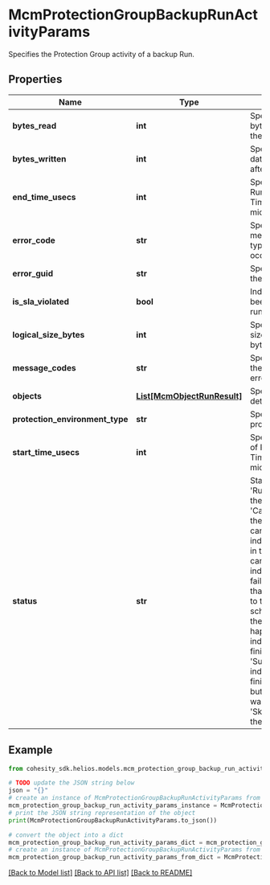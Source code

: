 # McmProtectionGroupBackupRunActivityParams

Specifies the Protection Group activity of a backup Run.

## Properties

Name | Type | Description | Notes
------------ | ------------- | ------------- | -------------
**bytes_read** | **int** | Specifies total logical bytes read for creating the snapshot. | [optional] 
**bytes_written** | **int** | Specifies total size of data in bytes written after taking backup. | [optional] 
**end_time_usecs** | **int** | Specifies the end time of Run in Unix epoch Timestamp(in microseconds). | [optional] 
**error_code** | **str** | Specifies a short message describing the type of error which occurred. | [optional] 
**error_guid** | **str** | Specifies the identifier of the error code. | [optional] 
**is_sla_violated** | **bool** | Indicated if SLA has been violated for this run. | [optional] 
**logical_size_bytes** | **int** | Specifies total logical size of the object in bytes. | [optional] 
**message_codes** | **str** | Specifies the full text of the error message if any error occurs. | [optional] 
**objects** | [**List[McmObjectRunResult]**](McmObjectRunResult.md) | Specifies the objects details for the run. | [optional] 
**protection_environment_type** | **str** | Specifies the type of protection environment. | [optional] 
**start_time_usecs** | **int** | Specifies the start time of Run in Unix epoch Timestamp(in microseconds). | [optional] 
**status** | **str** | Status of the Run. &#39;Running&#39; indicates that the run is still running. &#39;Canceled&#39; indicates that the run has been canceled. &#39;Canceling&#39; indicates that the run is in the process of being canceled. &#39;Failed&#39; indicates that the run has failed. &#39;Missed&#39; indicates that the run was unable to take place at the scheduled time because the previous run was still happening. &#39;Succeeded&#39; indicates that the run has finished successfully. &#39;SucceededWithWarning&#39; indicates that the run finished successfully, but there were some warning messages. &#39;Skipped&#39; indicates that the run was skipped. | [optional] 

## Example

```python
from cohesity_sdk.helios.models.mcm_protection_group_backup_run_activity_params import McmProtectionGroupBackupRunActivityParams

# TODO update the JSON string below
json = "{}"
# create an instance of McmProtectionGroupBackupRunActivityParams from a JSON string
mcm_protection_group_backup_run_activity_params_instance = McmProtectionGroupBackupRunActivityParams.from_json(json)
# print the JSON string representation of the object
print(McmProtectionGroupBackupRunActivityParams.to_json())

# convert the object into a dict
mcm_protection_group_backup_run_activity_params_dict = mcm_protection_group_backup_run_activity_params_instance.to_dict()
# create an instance of McmProtectionGroupBackupRunActivityParams from a dict
mcm_protection_group_backup_run_activity_params_from_dict = McmProtectionGroupBackupRunActivityParams.from_dict(mcm_protection_group_backup_run_activity_params_dict)
```
[[Back to Model list]](../README.md#documentation-for-models) [[Back to API list]](../README.md#documentation-for-api-endpoints) [[Back to README]](../README.md)


